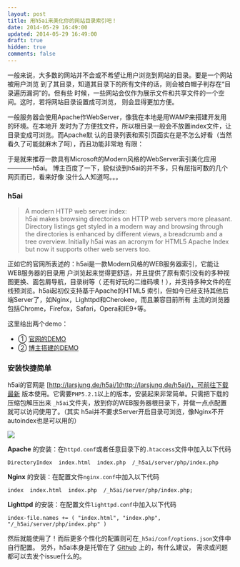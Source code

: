```yaml
---
layout: post
title: 用h5ai来美化你的网站目录索引吧！
date: 2014-05-29 16:49:00
updated: 2014-05-29 16:49:00
draft: true
hidden: true
comments: false
---
```


一般来说，大多数的网站并不会或不希望让用户浏览到网站的目录。要是一个网站被用户浏览
到了其目录，知道其目录下的所有文件的话，则会被白帽子判存在“目录遍历漏洞”的。但有些
时候，一些网站会仅作为展示文件和共享文件的一个空间。这时，若将网站目录设置成可浏览，
则会显得更加方便。

<!--more-->

一般服务器会使用Apache作WebServer，像我在本地是用WAMP来搭建开发用的环境。在本地开
发时为了方便找文件，所以根目录一般会不放置index文件，让目录变成可浏览。而Apache默
认的目录列表和索引页面实在是不怎么好看（当然看久了可能就麻木了呵），而且功能非常地
有限：

于是就来推荐一款具有Microsoft的Modern风格的WebServer索引美化应用————h5ai。
博主百度了一下，貌似谈到h5ai的并不多，只有屈指可数的几个网页而已，看来好像
没什么人知道呵。。。

### h5ai

> A modern HTTP web server index:  
> h5ai makes browsing directories on HTTP web servers more pleasant. Directory listings get styled in a modern way and browsing through the directories is enhanced by different views, a breadcrumb and a tree overview. Initially h5ai was an acronym for HTML5 Apache Index but now it supports other web servers too.

正如它的官网所表述的：h5ai是一款Modern风格的WEB服务器索引，它能让WEB服务器的目录用
户浏览起来觉得更舒适，并且提供了原有索引没有的多种视图更换、面包屑导航，目录树等（
还有好玩的二维码噢！），并支持多种文件的在线预浏览。h5ai起初仅支持基于Apache的HTML5
索引，但如今已经支持其他后端Server了，如Nginx，Lighttpd和Cherokee，而且兼容目前所有
主流的浏览器包括Chrome，Firefox，Safari，Opera和IE9+等。

这里给出两个demo：

- ① [官网的DEMO](http://larsjung.de/h5ai/sample/)
- ② [博主搭建的DEMO](http://demo.ihanabi.com/h5ai/)

### 安装快捷简单

h5ai的官网是 [http://larsjung.de/h5ai/](http://larsjung.de/h5ai/)，可前往下载最新
版本使用。它需要`PHP5.2.1`以上的版本，安装起来非常简单。只需把下载的压缩包解压出来
`_h5ai`文件夹，放到你的WEB服务器根目录下，并做一点点配置就可以访问使用了。（其实
h5ai并不要求Server开启目录可浏览，像Nginx不开autoindex也是可以用的）

![](https://ww4.sinaimg.cn/large/72eabe3fgw1egv97ecztsj21070ox77c.jpg)

**Apache** 的安装：在`httpd.conf`或者任意目录下的`.htaccess`文件中加入以下代码

```
DirectoryIndex  index.html  index.php  /_h5ai/server/php/index.php
```

**Nginx** 的安装：在配置文件`nginx.conf`中加入以下代码

```
index  index.html  index.php  /_h5ai/server/php/index.php;
```

**Lighttpd** 的安装：在配置文件`lighttpd.conf`中加入以下代码

```
index-file.names += ( "index.html", "index.php", "/_h5ai/server/php/index.php" )
```

然后就能使用了！而后更多个性化的配置则可在`_h5ai/conf/options.json`文件中自行配置。
另外，h5ai本身是托管在了 [Github](https://github.com/lrsjng/h5ai) 上的，有什么建议，
需求或问题都可以去发个issue什么的。

